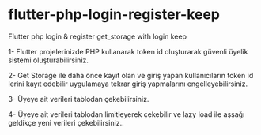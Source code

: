 # flutter-php-login-register-keep
Flutter php login &amp; register get_storage with login keep


1- Flutter projelerinizde PHP kullanarak token id oluşturarak güvenli üyelik sistemi oluşturabilirsiniz.

2- Get Storage ile daha önce kayıt olan ve giriş yapan kullanıcıların token id lerini kayıt edebilir uygulamaya tekrar giriş yapmalarını engelleyebilirsiniz.

3- Üyeye ait verileri tablodan çekebilirsiniz.

4- Üyeye ait verileri tablodan limitleyerek çekebilir ve lazy load ile aşşağı geldikçe yeni verileri çekebilirsiniz..
